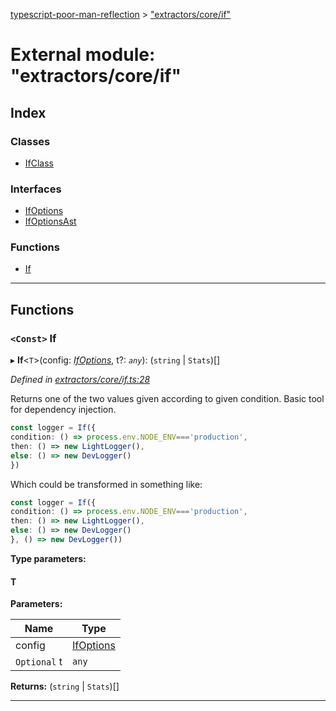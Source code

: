 [typescript-poor-man-reflection](../README.md) > ["extractors/core/if"](../modules/_extractors_core_if_.md)

# External module: "extractors/core/if"

## Index

### Classes

* [IfClass](../classes/_extractors_core_if_.ifclass.md)

### Interfaces

* [IfOptions](../interfaces/_extractors_core_if_.ifoptions.md)
* [IfOptionsAst](../interfaces/_extractors_core_if_.ifoptionsast.md)

### Functions

* [If](_extractors_core_if_.md#if)

---

## Functions

<a id="if"></a>

### `<Const>` If

▸ **If**<`T`>(config: *[IfOptions](../interfaces/_extractors_core_if_.ifoptions.md)*, t?: *`any`*): (`string` \| `Stats`)[]

*Defined in [extractors/core/if.ts:28](https://github.com/cancerberoSgx/typescript-poor-man-reflection/blob/f49b48b/src/extractors/core/if.ts#L28)*

Returns one of the two values given according to given condition. Basic tool for dependency injection.

```ts
const logger = If({
condition: () => process.env.NODE_ENV==='production',
then: () => new LightLogger(),
else: () => new DevLogger()
})
```

Which could be transformed in something like:

```ts
const logger = If({
condition: () => process.env.NODE_ENV==='production',
then: () => new LightLogger(),
else: () => new DevLogger()
}, () => new DevLogger())
```

**Type parameters:**

#### T 
**Parameters:**

| Name | Type |
| ------ | ------ |
| config | [IfOptions](../interfaces/_extractors_core_if_.ifoptions.md) |
| `Optional` t | `any` |

**Returns:** (`string` \| `Stats`)[]

___


